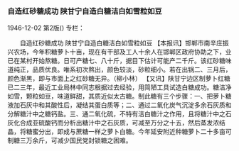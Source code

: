 ### 自造红砂糖成功  陕甘宁自造白糖洁白如雪粒如豆

1946-12-02
第2版()
专栏：

　　自造红砂糖成功
    陕甘宁自造白糖洁白如雪粒如豆
    【本报讯】邯郸市南辛庄振兴农场，今年积糖萝卜十亩，现在有干部及工人十余人在邯郸区政府协助之下，业已在某村开始熬糖。日可产糖七、八十斤，据目下估计可能产二千斤。该红砂糖味道纯正，品质优良。唯系初次熬出，颜色较淡，砂粒细小。若在出锅二、三月后，颜色渐黑，即与市面上之红砂糖无异。（柳小林）
    【又讯】陕甘宁边区制萝卜红糖已二三年，最近工业局林中同志根据过去经验，用简陋工具试造白糖成功。糖洁净如雪，颗粒如豆，味道鲜甜，其质近似太古糖。制此糖有三个步骤：一、把萝卜糖液加石灰中和其酸性后，凝结其蛋白质等；二、通过二氧化炭气沉淀多余石灰质和分解糖汁中之糖钙盐。三、通二氧化硫，不特有洁白糖汁之作用，且将糖汁中之石灰化合成亚硫酸钙而分析出糖汁中之石灰质，可减至万分之十五，然后蒸发浓结晶，将糖蜜分出，即成与蔗糖一样之萝卜白糖。今年延安附近种糖萝卜二十多亩可制糖三万余斤，可减少国民党封锁糖之困难。
